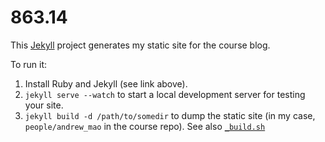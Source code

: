 863.14
======

This [Jekyll](http://jekyllrb.com/) project generates my static site for the course blog.

To run it:

1. Install Ruby and Jekyll (see link above).
2. `jekyll serve --watch` to start a local development server for testing your site.
3. `jekyll build -d /path/to/somedir` to dump the static site (in my case, `people/andrew_mao` in the course repo). See also [`_build.sh`](_build.sh)
